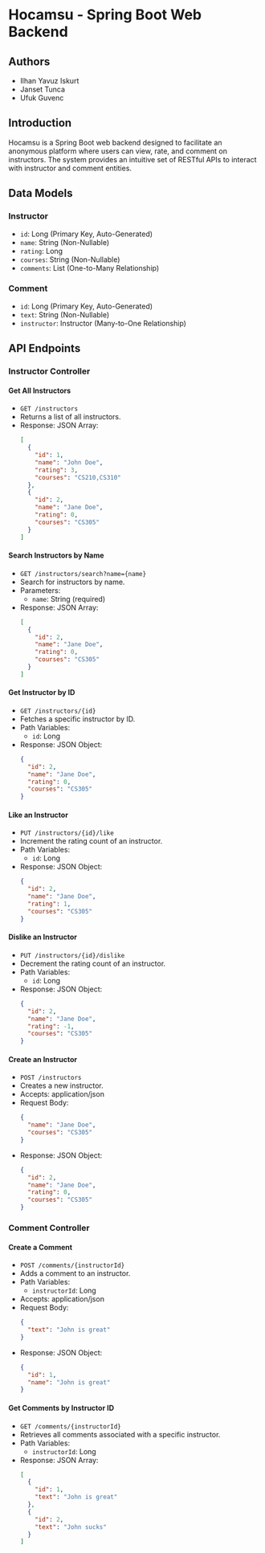 # Hocamsu - Spring Boot Web Backend

## Authors

- Ilhan Yavuz Iskurt
- Janset Tunca
- Ufuk Guvenc

## Introduction

Hocamsu is a Spring Boot web backend designed to facilitate an anonymous platform where users can view, rate, and comment on instructors. The system provides an intuitive set of RESTful APIs to interact with instructor and comment entities.

## Data Models

### Instructor

- `id`: Long (Primary Key, Auto-Generated)
- `name`: String (Non-Nullable)
- `rating`: Long
- `courses`: String (Non-Nullable)
- `comments`: List<Comment> (One-to-Many Relationship)

### Comment

- `id`: Long (Primary Key, Auto-Generated)
- `text`: String (Non-Nullable)
- `instructor`: Instructor (Many-to-One Relationship)

## API Endpoints

### Instructor Controller

#### Get All Instructors

- `GET /instructors`
- Returns a list of all instructors.
- Response: JSON Array:
  ```json
  [
    {
      "id": 1,
      "name": "John Doe",
      "rating": 3,
      "courses": "CS210,CS310"
    },
    {
      "id": 2,
      "name": "Jane Doe",
      "rating": 0,
      "courses": "CS305"
    }
  ]
  ```

#### Search Instructors by Name

- `GET /instructors/search?name={name}`
- Search for instructors by name.
- Parameters:
  - `name`: String (required)
- Response: JSON Array:
  ```json
  [
    {
      "id": 2,
      "name": "Jane Doe",
      "rating": 0,
      "courses": "CS305"
    }
  ]
  ```

#### Get Instructor by ID

- `GET /instructors/{id}`
- Fetches a specific instructor by ID.
- Path Variables:
  - `id`: Long
- Response: JSON Object:
  ```json
  {
    "id": 2,
    "name": "Jane Doe",
    "rating": 0,
    "courses": "CS305"
  }
  ```

#### Like an Instructor

- `PUT /instructors/{id}/like`
- Increment the rating count of an instructor.
- Path Variables:
  - `id`: Long
- Response: JSON Object:
  ```json
  {
    "id": 2,
    "name": "Jane Doe",
    "rating": 1,
    "courses": "CS305"
  }
  ```

#### Dislike an Instructor

- `PUT /instructors/{id}/dislike`
- Decrement the rating count of an instructor.
- Path Variables:
  - `id`: Long
- Response: JSON Object:
  ```json
  {
    "id": 2,
    "name": "Jane Doe",
    "rating": -1,
    "courses": "CS305"
  }
  ```

#### Create an Instructor

- `POST /instructors`
- Creates a new instructor.
- Accepts: application/json
- Request Body:
  ```json
  {
    "name": "Jane Doe",
    "courses": "CS305"
  }
  ```
- Response: JSON Object:
  ```json
  {
    "id": 2,
    "name": "Jane Doe",
    "rating": 0,
    "courses": "CS305"
  }
  ```

### Comment Controller

#### Create a Comment

- `POST /comments/{instructorId}`
- Adds a comment to an instructor.
- Path Variables:
  - `instructorId`: Long
- Accepts: application/json
- Request Body:
  ```json
  {
    "text": "John is great"
  }
  ```
- Response: JSON Object:
  ```json
  {
    "id": 1,
    "name": "John is great"
  }
  ```

#### Get Comments by Instructor ID

- `GET /comments/{instructorId}`
- Retrieves all comments associated with a specific instructor.
- Path Variables:
  - `instructorId`: Long
- Response: JSON Array:
  ```json
  [
    {
      "id": 1,
      "text": "John is great"
    },
    {
      "id": 2,
      "text": "John sucks"
    }
  ]
  ```
